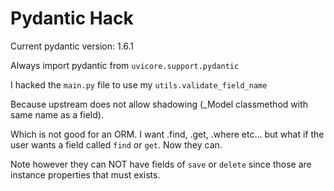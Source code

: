 # Pydantic Hack

Current pydantic version: 1.6.1

Always import pydantic from `uvicore.support.pydantic`

I hacked the `main.py` file to use my `utils.validate_field_name`

Because upstream does not allow shadowing (_Model classmethod with same name as a field).

Which is not good for an ORM.  I want .find, .get, .where etc... but what if the
user wants a field called `find` or `get`.  Now they can.

Note however they can NOT have fields of `save` or `delete` since those are
instance properties that must exists.
